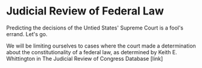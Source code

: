 # Judicial Review of Federal Law

Predicting the decisions of the Untied States' Supreme Court is a fool's errand. Let's go.

We will be limiting ourselves to cases where the court made a determination about the constitutionality of a federal law, as determined by Keith E. Whittington in The Judicial Review of Congress Database [link]
